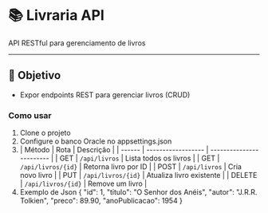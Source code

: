 # 📚 Livraria API 

API RESTful para gerenciamento de livros

---

## 🎯 Objetivo

- Expor endpoints REST para gerenciar livros (CRUD)

### Como usar 

1. Clone o projeto
2. Configure o banco Oracle no appsettings.json
3. | Método | Rota               | Descrição                |
| ------ | ------------------ | ------------------------ |
| GET    | `/api/livros`      | Lista todos os livros    |
| GET    | `/api/livros/{id}` | Retorna livro por ID     |
| POST   | `/api/livros`      | Cria novo livro          |
| PUT    | `/api/livros/{id}` | Atualiza livro existente |
| DELETE | `/api/livros/{id}` | Remove um livro          |
4. Exemplo de Json {
  "id": 1,
  "titulo": "O Senhor dos Anéis",
  "autor": "J.R.R. Tolkien",
  "preco": 89.90,
  "anoPublicacao": 1954
}



